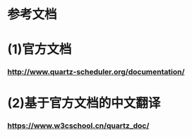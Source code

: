 # 参考文档
#  (1)官方文档
### http://www.quartz-scheduler.org/documentation/
#  (2)基于官方文档的中文翻译
### https://www.w3cschool.cn/quartz_doc/

